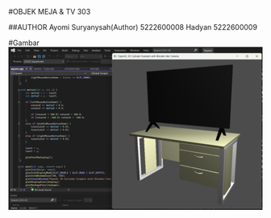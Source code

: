 #OBJEK
MEJA & TV 303

##AUTHOR
Ayomi Suryanysah(Author)
5222600008
Hadyan
5222600009

#Gambar
![Meja TV](Meja_TV.png)